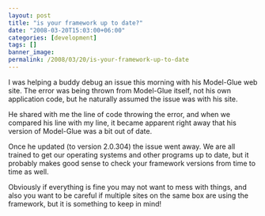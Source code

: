 ```yaml
---
layout: post
title: "is your framework up to date?"
date: "2008-03-20T15:03:00+06:00"
categories: [development]
tags: []
banner_image: 
permalink: /2008/03/20/is-your-framework-up-to-date
---
```


I was helping a buddy debug an issue this morning with his Model-Glue web site. The error was being thrown from Model-Glue itself, not his own application code, but he naturally assumed the issue was with his site.

He shared with me the line of code throwing the error, and when we compared his line with my line, it became apparent right away that his version of Model-Glue was a bit out of date. 

Once he updated (to version 2.0.304) the issue went away. We are all trained to get our operating systems and other programs up to date, but it probably makes good sense to check your framework versions from time to time as well. 

Obviously if everything is fine you may not want to mess with things, and also you want to be careful if multiple sites on the same box are using the framework, but it is something to keep in mind!